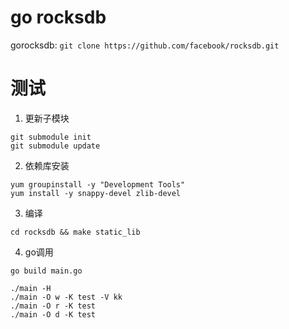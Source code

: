 # go rocksdb #

gorocksdb: `git clone https://github.com/facebook/rocksdb.git`

# 测试 #

1. 更新子模块

```
git submodule init
git submodule update
```

2. 依赖库安装

```
yum groupinstall -y "Development Tools"
yum install -y snappy-devel zlib-devel
```

3. 编译

```
cd rocksdb && make static_lib
```

4. go调用

```
go build main.go

./main -H
./main -O w -K test -V kk
./main -O r -K test
./main -O d -K test
```